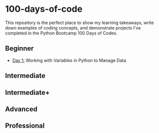 # 100-days-of-code
This repository is the perfect place to show my learning takeaways, write down examples of coding concepts, and demonstrate projects I've completed in the Python Bootcamp 100 Days of Codes. 

## Beginner 
* [Day 1:](https://github.com/wuxinge/100-days-of-code/tree/12b5b26b6a3103bea397086c5f71c88b7586de2d/day%201)
Working with Variables in Python to Manage Data

## Intermediate 

## Intermediate+ 

## Advanced 

## Professional 
